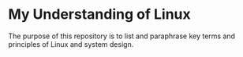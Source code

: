# My Understanding of Linux

The purpose of this repository is to list and paraphrase key terms and principles of Linux and system design.